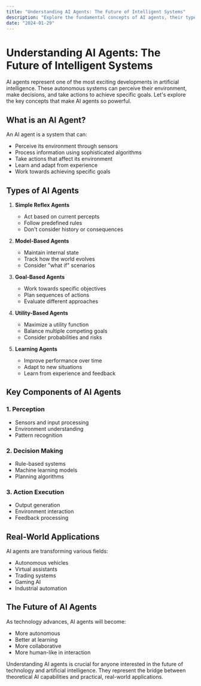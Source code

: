 ```yaml
---
title: "Understanding AI Agents: The Future of Intelligent Systems"
description: "Explore the fundamental concepts of AI agents, their types, and how they're revolutionizing problem-solving in artificial intelligence."
date: "2024-01-29"
---
```


# Understanding AI Agents: The Future of Intelligent Systems

AI agents represent one of the most exciting developments in artificial intelligence. These autonomous systems can perceive their environment, make decisions, and take actions to achieve specific goals. Let's explore the key concepts that make AI agents so powerful.

## What is an AI Agent?

An AI agent is a system that can:
- Perceive its environment through sensors
- Process information using sophisticated algorithms
- Take actions that affect its environment
- Learn and adapt from experience
- Work towards achieving specific goals

## Types of AI Agents

1. **Simple Reflex Agents**
   - Act based on current percepts
   - Follow predefined rules
   - Don't consider history or consequences

2. **Model-Based Agents**
   - Maintain internal state
   - Track how the world evolves
   - Consider "what if" scenarios

3. **Goal-Based Agents**
   - Work towards specific objectives
   - Plan sequences of actions
   - Evaluate different approaches

4. **Utility-Based Agents**
   - Maximize a utility function
   - Balance multiple competing goals
   - Consider probabilities and risks

5. **Learning Agents**
   - Improve performance over time
   - Adapt to new situations
   - Learn from experience and feedback

## Key Components of AI Agents

### 1. Perception
- Sensors and input processing
- Environment understanding
- Pattern recognition

### 2. Decision Making
- Rule-based systems
- Machine learning models
- Planning algorithms

### 3. Action Execution
- Output generation
- Environment interaction
- Feedback processing

## Real-World Applications

AI agents are transforming various fields:
- Autonomous vehicles
- Virtual assistants
- Trading systems
- Gaming AI
- Industrial automation

## The Future of AI Agents

As technology advances, AI agents will become:
- More autonomous
- Better at learning
- More collaborative
- More human-like in interaction

Understanding AI agents is crucial for anyone interested in the future of technology and artificial intelligence. They represent the bridge between theoretical AI capabilities and practical, real-world applications.
